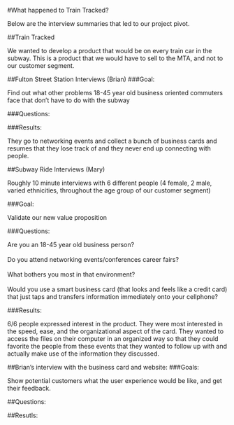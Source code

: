 #What happened to Train Tracked?

<html>
<body>
<p>Below are the interview summaries that led to our project pivot.</p>
</body>
</html>

##Train Tracked
<html>
<body>
<p>We wanted to develop a product that would be on every train car in the subway. This is a product that we would have to sell to the MTA, and not to our customer segment.
</p>
</body>
</html>

##Fulton Street Station Interviews (Brian)
###Goal:
<html>
<body>
<p>Find out what other problems 18-45 year old business oriented commuters face that don’t have to do with the subway
</p>
</body>
</html>

###Questions: 

###Results:
<html>
<body>
<p>
They go to networking events and collect a bunch of business cards and resumes that they lose track of and they never end up connecting with people.
</p>
</body>
</html>

##Subway Ride Interviews (Mary)
<html>
<body>
<p>
Roughly 10 minute interviews with 6 different people (4 female, 2 male, varied ethnicities, throughout the age group of our customer segment)
</p>
</body>
</html>
###Goal:
<html>
<body>
<p>Validate our new value proposition
</p>
</body>
</html>
###Questions: 
<html>
<body>
<p>
Are you an 18-45 year old business person? <br><br>
Do you attend networking events/conferences career fairs?<br><br>
What bothers you most in that environment?<br><br>
Would you use a smart business card (that looks and feels like a credit card) that just taps and transfers information immediately onto your cellphone? 
</p>
</body>
</html>

###Results:
<html>
<body>
<p>
6/6 people expressed interest in the product. They were most interested in the speed, ease, and the organizational aspect of the card. They wanted to access the files on their computer in an organized way so that they could favorite the people from these events that they wanted to follow up with and actually make use of the information they discussed. 
</p>
</body>
</html>


##Brian’s interview with the business card and website:
###Goals:
<html>
<body>
<p>Show potential customers what the user experience would be like, and get their feedback.
</p>
</body>
</html>
##Questions:
<html>
<body>
<p>
</p>
</body>
</html>
##Resutls:
<html>
<body>
<p>
</p>
</body>
</html>
